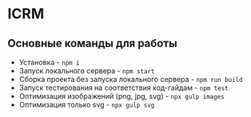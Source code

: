 # ICRM

## Основные команды для работы
* Установка - `npm i`
* Запуск локального сервера - `npm start`
* Сборка проекта без запуска локального сервера - `npm run build`
* Запуск тестирования на соответствия код-гайдам - `npm test`
* Оптимизация изображений (png, jpg, svg) - `npx gulp images`
* Оптимизация только svg - `npx gulp svg`
